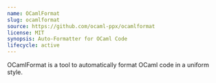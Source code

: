 ```yaml
---
name: OCamlFormat
slug: ocamlformat
source: https://github.com/ocaml-ppx/ocamlformat
license: MIT
synopsis: Auto-Formatter for OCaml Code
lifecycle: active
---
```


OCamlFormat is a tool to automatically format OCaml code in a uniform style.
